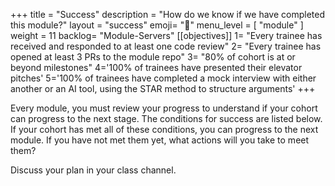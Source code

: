+++
title = "Success"
description = "How do we know if we have completed this module?"
layout = "success"
emoji= "📝"
menu_level = [ "module" ]
weight = 11
backlog= "Module-Servers"
[[objectives]]
1= "Every trainee has received and responded to at least one code review"
2= "Every trainee has opened at least 3 PRs to the module repo"
3= "80% of cohort is at or beyond milestones"
4='100% of trainees have presented their elevator pitches'
5='100% of trainees have completed a mock interview with either another or an AI tool, using the STAR method to structure arguments'
+++

Every module, you must review your progress to understand if your cohort can progress to the next stage. The conditions for success are listed below. If your cohort has met all of these conditions, you can progress to the next module. If you have not met them yet, what actions will you take to meet them?

Discuss your plan in your class channel.

